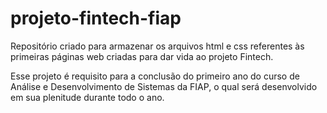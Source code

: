 # projeto-fintech-fiap

Repositório criado para armazenar os arquivos html e css referentes às primeiras páginas web criadas para dar vida ao projeto Fintech.

Esse projeto é requisito para a conclusão do primeiro ano do curso de Análise e Desenvolvimento de Sistemas da FIAP, o qual será desenvolvido em sua plenitude durante todo o ano. 
